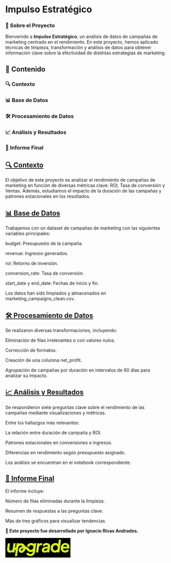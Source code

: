 # **Impulso Estratégico**



### 📌 Sobre el Proyecto

Bienvenido a **Impulso Estratégico**, un análisis de datos de campañas de marketing centrado en el rendimiento. En este proyecto, hemos aplicado técnicas de limpieza, transformación y análisis de datos para obtener información clave sobre la efectividad de distintas estrategias de marketing.

## 📂 Contenido

### 🔍 Contexto

### 📊 Base de Datos

### 🛠️ Procesamiento de Datos

### 📈 Análisis y Resultados

### 📄 Informe Final

## [🔍 Contexto](#contexto)

El objetivo de este proyecto es analizar el rendimiento de campañas de marketing en función de diversas métricas clave: ROI, Tasa de conversión y Ventas. Además, estudiamos el impacto de la duración de las campañas y patrones estacionales en los resultados.

## [📊 Base de Datos](#base-de-datos)

Trabajamos con un dataset de campañas de marketing con las siguientes variables principales:

budget: Presupuesto de la campaña.

revenue: Ingresos generados.

roi: Retorno de inversión.

conversion_rate: Tasa de conversión.

start_date y end_date: Fechas de inicio y fin.

Los datos han sido limpiados y almacenados en marketing_campaigns_clean.csv.

## [🛠️ Procesamiento de Datos](#procesamiento-de-datos)

Se realizaron diversas transformaciones, incluyendo:

Eliminación de filas irrelevantes o con valores nulos.

Corrección de formatos.

Creación de una columna net_profit.

Agrupación de campañas por duración en intervalos de 60 días para analizar su impacto.

## [📈 Análisis y Resultados](#-análisis-y-resultados)

Se respondieron siete preguntas clave sobre el rendimiento de las campañas mediante visualizaciones y métricas.

Entre los hallazgos más relevantes:

La relación entre duración de campaña y ROI.

Patrones estacionales en conversiones e ingresos.

Diferencias en rendimiento según presupuesto asignado.

Los análisis se encuentran en el notebook correspondiente.

## [📄 Informe Final](#-informe-final)

El informe incluye:

Número de filas eliminadas durante la limpieza.

Resumen de respuestas a las preguntas clave.

Más de tres gráficos para visualizar tendencias.

**📌 Este proyecto fue desarrollado por Ignacio Rivas Andrades.**

![Logo de Upgrade Hub](Upgrade_logo.png)